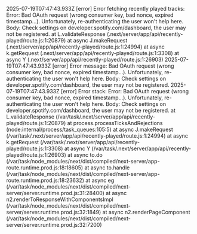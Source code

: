 2025-07-19T07:47:43.933Z [error] Error fetching recently played tracks: Error: Bad OAuth request (wrong consumer key, bad nonce, expired timestamp...). Unfortunately, re-authenticating the user won't help here. Body: Check settings on developer.spotify.com/dashboard, the user may not be registered.
    at L.validateResponse (.next/server/app/api/recently-played/route.js:1:20879)
    at async J.makeRequest (.next/server/app/api/recently-played/route.js:1:24994)
    at async k.getRequest (.next/server/app/api/recently-played/route.js:1:3308)
    at async Y (.next/server/app/api/recently-played/route.js:1:26903)
2025-07-19T07:47:43.933Z [error] Error message: Bad OAuth request (wrong consumer key, bad nonce, expired timestamp...). Unfortunately, re-authenticating the user won't help here. Body: Check settings on developer.spotify.com/dashboard, the user may not be registered.
2025-07-19T07:47:43.933Z [error] Error stack: Error: Bad OAuth request (wrong consumer key, bad nonce, expired timestamp...). Unfortunately, re-authenticating the user won't help here. Body: Check settings on developer.spotify.com/dashboard, the user may not be registered.
    at L.validateResponse (/var/task/.next/server/app/api/recently-played/route.js:1:20879)
    at process.processTicksAndRejections (node:internal/process/task_queues:105:5)
    at async J.makeRequest (/var/task/.next/server/app/api/recently-played/route.js:1:24994)
    at async k.getRequest (/var/task/.next/server/app/api/recently-played/route.js:1:3308)
    at async Y (/var/task/.next/server/app/api/recently-played/route.js:1:26903)
    at async to.do (/var/task/node_modules/next/dist/compiled/next-server/app-route.runtime.prod.js:18:18605)
    at async to.handle (/var/task/node_modules/next/dist/compiled/next-server/app-route.runtime.prod.js:18:23632)
    at async eg (/var/task/node_modules/next/dist/compiled/next-server/server.runtime.prod.js:31:28400)
    at async n2.renderToResponseWithComponentsImpl (/var/task/node_modules/next/dist/compiled/next-server/server.runtime.prod.js:32:1849)
    at async n2.renderPageComponent (/var/task/node_modules/next/dist/compiled/next-server/server.runtime.prod.js:32:7200)